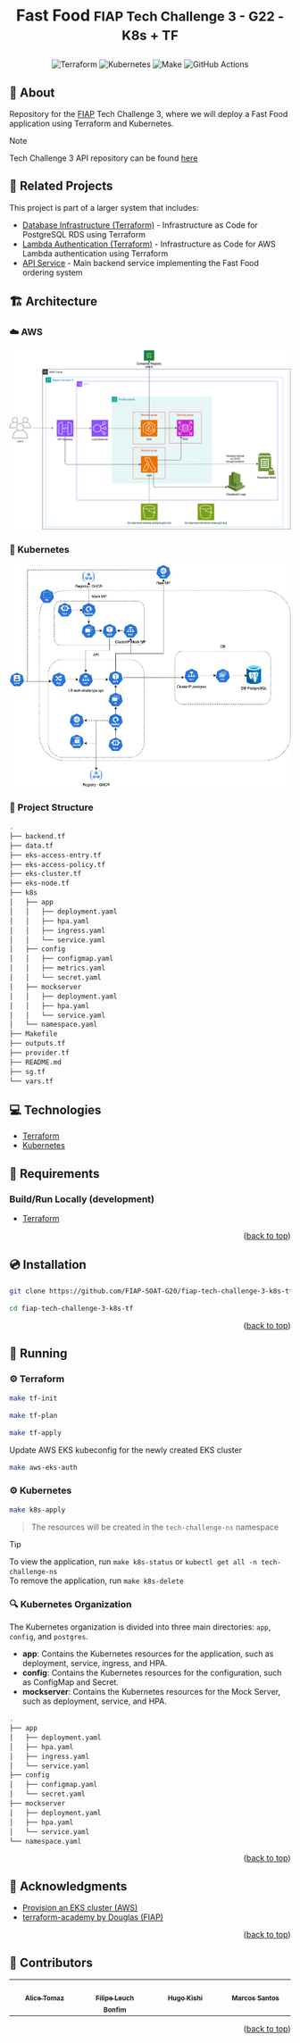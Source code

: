 <a name="readme-top"></a>

# <p align="center"><b>Fast Food</b> <small>FIAP Tech Challenge 3 - G22 - K8s + TF</small></p>

<p align="center">
    <img src="https://img.shields.io/badge/Tools-Terraform-informational?style=flat-square&logo=terraform&color=7B42BC" alt="Terraform" />
    <img src="https://img.shields.io/badge/Tools-Kubernetes-informational?style=flat-square&logo=kubernetes&color=326CE5" alt="Kubernetes" />
    <img src="https://img.shields.io/badge/Tools-Make-informational?style=flat-square&logo=make&color=6D00CC" alt="Make" />
    <img src="https://img.shields.io/badge/Tools-GitHub_Actions-informational?style=flat-square&logo=githubactions&color=222222" alt="GitHub Actions" />
</p>


## 💬 About

Repository for the [FIAP](https://postech.fiap.com.br/) Tech Challenge 3, where we will deploy a Fast Food application using Terraform and Kubernetes.

> [!NOTE]
> Tech Challenge 3 API repository can be found [here](https://github.com/FIAP-SOAT-G20/fiap-tech-challenge-3-api)  

## 🔗 Related Projects

This project is part of a larger system that includes:

- [Database Infrastructure (Terraform)](https://github.com/FIAP-SOAT-G20/fiap-tech-challenge-3-db-tf) - Infrastructure as Code for PostgreSQL RDS using Terraform
- [Lambda Authentication (Terraform)](https://github.com/FIAP-SOAT-G20/fiap-tech-challenge-3-lambda-auth-tf) - Infrastructure as Code for AWS Lambda authentication using Terraform
- [API Service](https://github.com/FIAP-SOAT-G20/fiap-tech-challenge-3-api) - Main backend service implementing the Fast Food ordering system

## 🏗️ Architecture

### :cloud: AWS
![AWS EKS](docs/tc3-aws-eks.png)

### :whale: Kubernetes

![Kubernetes](docs/tc3-k8s.jpg)

### :open_file_folder: Project Structure

```sh
.
├── backend.tf
├── data.tf
├── eks-access-entry.tf
├── eks-access-policy.tf
├── eks-cluster.tf
├── eks-node.tf
├── k8s
│   ├── app
│   │   ├── deployment.yaml
│   │   ├── hpa.yaml
│   │   ├── ingress.yaml
│   │   └── service.yaml
│   ├── config
│   │   ├── configmap.yaml
│   │   ├── metrics.yaml
│   │   └── secret.yaml
│   ├── mockserver
│   │   ├── deployment.yaml
│   │   ├── hpa.yaml
│   │   └── service.yaml
│   └── namespace.yaml
├── Makefile
├── outputs.tf
├── provider.tf
├── README.md
├── sg.tf
└── vars.tf
```

## :computer: Technologies

- [Terraform](https://www.terraform.io/)
- [Kubernetes](https://kubernetes.io/)

## :scroll: Requirements

### Build/Run Locally (development)

- [Terraform](https://www.terraform.io/)


<p align="right">(<a href="#readme-top">back to top</a>)</p>

## :cd: Installation

```sh
git clone https://github.com/FIAP-SOAT-G20/fiap-tech-challenge-3-k8s-tf.git
```

```sh
cd fiap-tech-challenge-3-k8s-tf
```

<p align="right">(<a href="#readme-top">back to top</a>)</p>

## :runner: Running

### :gear: Terraform

```bash
make tf-init
```
```bash
make tf-plan
```
```bash
make tf-apply
```

Update AWS EKS kubeconfig for the newly created EKS cluster
```bash
make aws-eks-auth
```

### :gear: Kubernetes

```bash
make k8s-apply
```

> The resources will be created in the `tech-challenge-ns` namespace

> [!TIP]
> To view the application, run `make k8s-status` or `kubectl get all -n tech-challenge-ns`  
> To remove the application, run `make k8s-delete`

### :mag: Kubernetes Organization

The Kubernetes organization is divided into three main directories: `app`, `config`, and `postgres`.

- **app**: Contains the Kubernetes resources for the application, such as deployment, service, ingress, and HPA.
- **config**: Contains the Kubernetes resources for the configuration, such as ConfigMap and Secret.
- **mockserver**: Contains the Kubernetes resources for the Mock Server, such as deployment, service, and HPA.

```sh
.
├── app
│   ├── deployment.yaml
│   ├── hpa.yaml
│   ├── ingress.yaml
│   └── service.yaml
├── config
│   ├── configmap.yaml
│   └── secret.yaml
├── mockserver
│   ├── deployment.yaml
│   ├── hpa.yaml
│   └── service.yaml
└── namespace.yaml
```

<p align="right">(<a href="#readme-top">back to top</a>)</p>

## :clap: Acknowledgments

- [Provision an EKS cluster (AWS)](https://developer.hashicorp.com/terraform/tutorials/kubernetes/eks)
- [terraform-academy by Douglas (FIAP)](https://github.com/dougls/terraform-academy)

<p align="right">(<a href="#readme-top">back to top</a>)</p>

## :busts_in_silhouette: Contributors

<div align="center">
  <table>
    <tbody>
      <tr>
        <td align="center" valign="top" width="14.28%"><a href="https://github.com/atomaz"><img src="https://github.com/atomaz.png" width="100px;" alt=""/><br /><sub><b>Alice Tomaz</b></sub></a><br />
        <td align="center" valign="top" width="14.28%"><a href="https://github.com/filipe1309"><img src="https://github.com/filipe1309.png" width="100px;" alt=""/><br /><sub><b>Filipe Leuch Bonfim</b></sub></a><br />
        <td align="center" valign="top" width="14.28%"><a href="https://github.com/hugokishi"><img src="https://github.com/hugokishi.png" width="100px;" alt=""/><br /><sub><b>Hugo Kishi</b></sub></a><br />
        <td align="center" valign="top" width="14.28%"><a href="https://github.com/marcos-nsantos"><img src="https://github.com/marcos-nsantos.png" width="100px;" alt=""/><br /><sub><b>Marcos Santos</b></sub></a><br />
      </tr>
    </tbody>
  </table>
</div>

<p align="right">(<a href="#readme-top">back to top</a>)</p>
